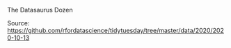 The Datasaurus Dozen

Source: https://github.com/rfordatascience/tidytuesday/tree/master/data/2020/2020-10-13